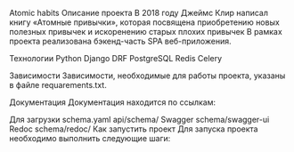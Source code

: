 Atomic habits
Описание проекта
В 2018 году Джеймс Клир написал книгу «Атомные привычки», которая посвящена приобретению новых полезных привычек и искоренению старых плохих привычек
В рамках проекта реализована бэкенд-часть SPA веб-приложения.

Технологии
Python
Django
DRF
PostgreSQL
Redis
Celery

Зависимости
Зависимости, необходимые для работы проекта, указаны в файле requarements.txt.

Документация
Документация находится по ссылкам:

Для загрузки schema.yaml api/schema/
Swagger schema/swagger-ui
Redoc schema/redoc/
Как запустить проект
Для запуска проекта необходимо выполнить следующие шаги:
